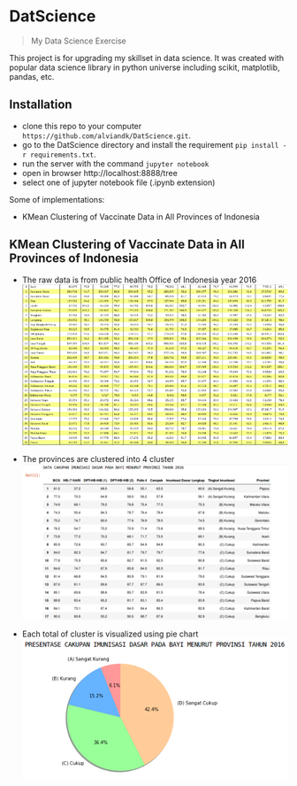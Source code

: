 # DatScience
> My Data Science Exercise

This project is for upgrading my skillset in data science. It was created with popular data science library in python universe including scikit, matplotlib, pandas, etc. 

## Installation
- clone this repo to your computer `https://github.com/alviandk/DatScience.git`.
- go to the DatScience directory and install the requirement `pip install -r requirements.txt`.
- run the server with the command `jupyter notebook`
- open in browser http://localhost:8888/tree
- select one of jupyter notebook file (.ipynb extension)

Some of implementations:
- KMean Clustering of Vaccinate Data in All Provinces of Indonesia


## KMean Clustering of Vaccinate Data in All Provinces of Indonesia
- The raw data is from public health Office of Indonesia year 2016 
![](img/kmeans/imunisasi.png)

- The provinces are clustered into 4 cluster
![](img/kmeans/clustering_tabel.png)

- Each total of cluster is visualized using pie chart
![](img/kmeans/clustering_chart.png)
